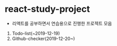 # react-study-project
- 리액트를 공부하면서 연습용으로 진행한 프로젝트 모음

1. Todo-list(~2019-12-19)
2. Github-checker(2019-12-20~)
